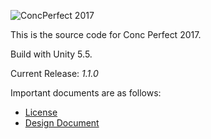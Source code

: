 ![ConcPerfect 2017](http://i.imgur.com/rnXb6CT.jpg)

This is the source code for Conc Perfect 2017.

Build with Unity 5.5.

Current Release: *1.1.0*

Important documents are as follows:

* [License](LICENSE)
* [Design Document](/docs/Design_Doc.md)
